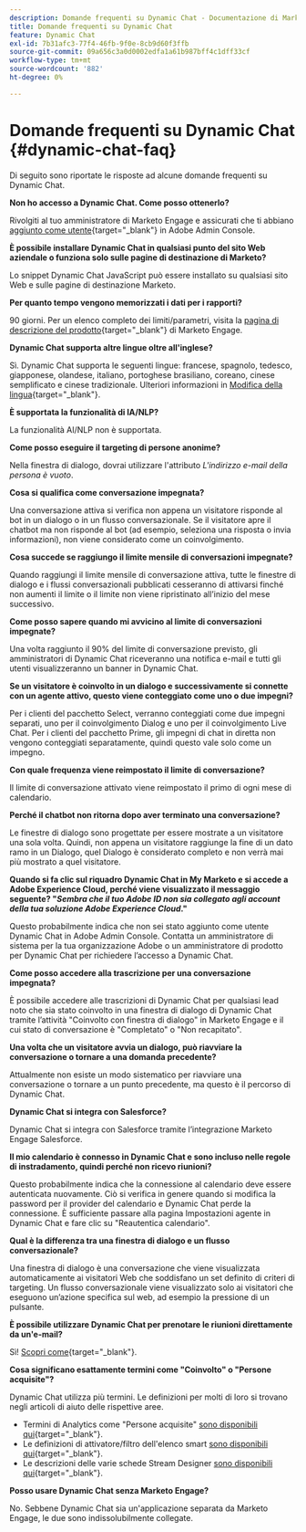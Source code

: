 ```yaml
---
description: Domande frequenti su Dynamic Chat - Documentazione di Marketo - Documentazione del prodotto
title: Domande frequenti su Dynamic Chat
feature: Dynamic Chat
exl-id: 7b31afc3-77f4-46fb-9f0e-8cb9d60f3ffb
source-git-commit: 09a656c3a0d0002edfa1a61b987bff4c1dff33cf
workflow-type: tm+mt
source-wordcount: '882'
ht-degree: 0%

---
```


# Domande frequenti su Dynamic Chat {#dynamic-chat-faq}

Di seguito sono riportate le risposte ad alcune domande frequenti su Dynamic Chat.

**Non ho accesso a Dynamic Chat. Come posso ottenerlo?**

Rivolgiti al tuo amministratore di Marketo Engage e assicurati che ti abbiano [aggiunto come utente](/help/marketo/product-docs/demand-generation/dynamic-chat/setup-and-configuration/add-or-remove-chat-users.md#add-a-chat-user){target="_blank"} in Adobe Admin Console.

**È possibile installare Dynamic Chat in qualsiasi punto del sito Web aziendale o funziona solo sulle pagine di destinazione di Marketo?**

Lo snippet Dynamic Chat JavaScript può essere installato su qualsiasi sito Web e sulle pagine di destinazione Marketo.

**Per quanto tempo vengono memorizzati i dati per i rapporti?**

90 giorni. Per un elenco completo dei limiti/parametri, visita la [pagina di descrizione del prodotto](https://helpx.adobe.com/legal/product-descriptions/adobe-marketo-engage---product-description.html){target="_blank"} di Marketo Engage.

**Dynamic Chat supporta altre lingue oltre all&#39;inglese?**

Sì.  Dynamic Chat supporta le seguenti lingue: francese, spagnolo, tedesco, giapponese, olandese, italiano, portoghese brasiliano, coreano, cinese semplificato e cinese tradizionale. Ulteriori informazioni in [Modifica della lingua](/help/marketo/product-docs/demand-generation/dynamic-chat/dynamic-chat-overview.md#changing-the-language){target="_blank"}.

**È supportata la funzionalità di IA/NLP?**

La funzionalità AI/NLP non è supportata.

**Come posso eseguire il targeting di persone anonime?**

Nella finestra di dialogo, dovrai utilizzare l&#39;attributo _L&#39;indirizzo e-mail della persona è vuoto_.

**Cosa si qualifica come conversazione impegnata?**

Una conversazione attiva si verifica non appena un visitatore risponde al bot in un dialogo o in un flusso conversazionale. Se il visitatore apre il chatbot ma non risponde al bot (ad esempio, seleziona una risposta o invia informazioni), non viene considerato come un coinvolgimento.

**Cosa succede se raggiungo il limite mensile di conversazioni impegnate?**

Quando raggiungi il limite mensile di conversazione attiva, tutte le finestre di dialogo e i flussi conversazionali pubblicati cesseranno di attivarsi finché non aumenti il limite o il limite non viene ripristinato all’inizio del mese successivo.

**Come posso sapere quando mi avvicino al limite di conversazioni impegnate?**

Una volta raggiunto il 90% del limite di conversazione previsto, gli amministratori di Dynamic Chat riceveranno una notifica e-mail e tutti gli utenti visualizzeranno un banner in Dynamic Chat.

**Se un visitatore è coinvolto in un dialogo e successivamente si connette con un agente attivo, questo viene conteggiato come uno o due impegni?**

Per i clienti del pacchetto Select, verranno conteggiati come due impegni separati, uno per il coinvolgimento Dialog e uno per il coinvolgimento Live Chat. Per i clienti del pacchetto Prime, gli impegni di chat in diretta non vengono conteggiati separatamente, quindi questo vale solo come un impegno.

**Con quale frequenza viene reimpostato il limite di conversazione?**

Il limite di conversazione attivato viene reimpostato il primo di ogni mese di calendario.

**Perché il chatbot non ritorna dopo aver terminato una conversazione?**

Le finestre di dialogo sono progettate per essere mostrate a un visitatore una sola volta. Quindi, non appena un visitatore raggiunge la fine di un dato ramo in un Dialogo, quel Dialogo è considerato completo e non verrà mai più mostrato a quel visitatore.

**Quando si fa clic sul riquadro Dynamic Chat in My Marketo e si accede a Adobe Experience Cloud, perché viene visualizzato il messaggio seguente? &quot;_Sembra che il tuo Adobe ID non sia collegato agli account della tua soluzione Adobe Experience Cloud_.&quot;**

Questo probabilmente indica che non sei stato aggiunto come utente Dynamic Chat in Adobe Admin Console. Contatta un amministratore di sistema per la tua organizzazione Adobe o un amministratore di prodotto per Dynamic Chat per richiedere l’accesso a Dynamic Chat.

**Come posso accedere alla trascrizione per una conversazione impegnata?**

È possibile accedere alle trascrizioni di Dynamic Chat per qualsiasi lead noto che sia stato coinvolto in una finestra di dialogo di Dynamic Chat tramite l’attività &quot;Coinvolto con finestra di dialogo&quot; in Marketo Engage e il cui stato di conversazione è &quot;Completato&quot; o &quot;Non recapitato&quot;.

**Una volta che un visitatore avvia un dialogo, può riavviare la conversazione o tornare a una domanda precedente?**

Attualmente non esiste un modo sistematico per riavviare una conversazione o tornare a un punto precedente, ma questo è il percorso di Dynamic Chat.

**Dynamic Chat si integra con Salesforce?**

Dynamic Chat si integra con Salesforce tramite l’integrazione Marketo Engage Salesforce.

**Il mio calendario è connesso in Dynamic Chat e sono incluso nelle regole di instradamento, quindi perché non ricevo riunioni?**

Questo probabilmente indica che la connessione al calendario deve essere autenticata nuovamente. Ciò si verifica in genere quando si modifica la password per il provider del calendario e Dynamic Chat perde la connessione. È sufficiente passare alla pagina Impostazioni agente in Dynamic Chat e fare clic su &quot;Reautentica calendario&quot;.

**Qual è la differenza tra una finestra di dialogo e un flusso conversazionale?**

Una finestra di dialogo è una conversazione che viene visualizzata automaticamente ai visitatori Web che soddisfano un set definito di criteri di targeting. Un flusso conversazionale viene visualizzato solo ai visitatori che eseguono un’azione specifica sul web, ad esempio la pressione di un pulsante.

**È possibile utilizzare Dynamic Chat per prenotare le riunioni direttamente da un&#39;e-mail?**

Sì! [Scopri come](https://nation.marketo.com/t5/product-blogs/using-dynamic-chat-conversational-flows-for-meeting-booking/ba-p/340936){target="_blank"}.

**Cosa significano esattamente termini come &quot;Coinvolto&quot; o &quot;Persone acquisite&quot;?**

Dynamic Chat utilizza più termini. Le definizioni per molti di loro si trovano negli articoli di aiuto delle rispettive aree.

* Termini di Analytics come &quot;Persone acquisite&quot; [sono disponibili qui](/help/marketo/product-docs/demand-generation/dynamic-chat/analytics.md#definitions){target="_blank"}.
* Le definizioni di attivatore/filtro dell&#39;elenco smart [ sono disponibili qui](/help/marketo/product-docs/demand-generation/dynamic-chat/dynamic-chat-activities.md#definitions){target="_blank"}.
* Le descrizioni delle varie schede Stream Designer [sono disponibili qui](/help/marketo/product-docs/demand-generation/dynamic-chat/automated-chat/stream-designer.md#stream-designer-cards){target="_blank"}.

**Posso usare Dynamic Chat senza Marketo Engage?**

No. Sebbene Dynamic Chat sia un&#39;applicazione separata da Marketo Engage, le due sono indissolubilmente collegate.
